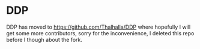 # DDP
DDP has moved to https://github.com/Thalhalla/DDP where hopefully I will get some more contributors, sorry for the inconvenience, I deleted this repo before I though about the fork. 
